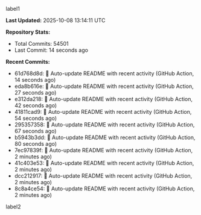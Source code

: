 
label1 
<!-- ACTIVITY_START -->
**Last Updated:** 2025-10-08 13:14:11 UTC

**Repository Stats:**
- Total Commits: 54501
- Last Commit: 14 seconds ago

**Recent Commits:**
- 61d768d8d: 🤖 Auto-update README with recent activity (GitHub Action, 14 seconds ago)
- eda8b616e: 🤖 Auto-update README with recent activity (GitHub Action, 27 seconds ago)
- e312da218: 🤖 Auto-update README with recent activity (GitHub Action, 42 seconds ago)
- 41811cad9: 🤖 Auto-update README with recent activity (GitHub Action, 54 seconds ago)
- 295357358: 🤖 Auto-update README with recent activity (GitHub Action, 67 seconds ago)
- b5943b3dd: 🤖 Auto-update README with recent activity (GitHub Action, 80 seconds ago)
- 7ec97839f: 🤖 Auto-update README with recent activity (GitHub Action, 2 minutes ago)
- 41c403e53: 🤖 Auto-update README with recent activity (GitHub Action, 2 minutes ago)
- dcc212917: 🤖 Auto-update README with recent activity (GitHub Action, 2 minutes ago)
- 8c8a4ce54: 🤖 Auto-update README with recent activity (GitHub Action, 2 minutes ago)
<!-- ACTIVITY_END -->

label2
